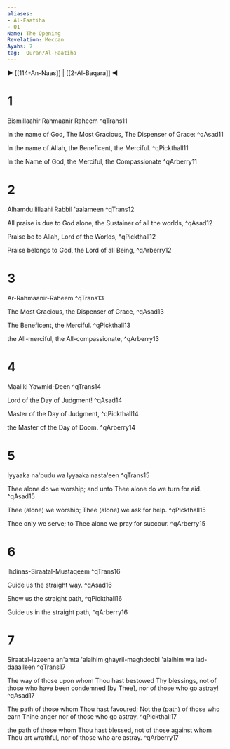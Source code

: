 ```yaml
---
aliases:
- Al-Faatiha
- Q1
Name: The Opening
Revelation: Meccan
Ayahs: 7
tag:  Quran/Al-Faatiha
---
```


▶ [[114-An-Naas]] | [[2-Al-Baqara]] ◀

# 1

Bismillaahir Rahmaanir Raheem ^qTrans11


In the name of God, The Most Gracious, The Dispenser of Grace: ^qAsad11


In the name of Allah, the Beneficent, the Merciful. ^qPickthall11


In the Name of God, the Merciful, the Compassionate ^qArberry11

# 2

Alhamdu lillaahi Rabbil 'aalameen ^qTrans12


All praise is due to God alone, the Sustainer of all the worlds, ^qAsad12


Praise be to Allah, Lord of the Worlds, ^qPickthall12


Praise belongs to God, the Lord of all Being, ^qArberry12

# 3

Ar-Rahmaanir-Raheem ^qTrans13


The Most Gracious, the Dispenser of Grace, ^qAsad13


The Beneficent, the Merciful. ^qPickthall13


the All-merciful, the All-compassionate, ^qArberry13

# 4

Maaliki Yawmid-Deen ^qTrans14


Lord of the Day of Judgment! ^qAsad14


Master of the Day of Judgment, ^qPickthall14


the Master of the Day of Doom. ^qArberry14

# 5

Iyyaaka na'budu wa lyyaaka nasta'een ^qTrans15


Thee alone do we worship; and unto Thee alone do we turn for aid. ^qAsad15


Thee (alone) we worship; Thee (alone) we ask for help. ^qPickthall15


Thee only we serve; to Thee alone we pray for succour. ^qArberry15

# 6

Ihdinas-Siraatal-Mustaqeem ^qTrans16


Guide us the straight way. ^qAsad16


Show us the straight path, ^qPickthall16


Guide us in the straight path, ^qArberry16

# 7

Siraatal-lazeena an'amta 'alaihim ghayril-maghdoobi 'alaihim wa lad-daaalleen ^qTrans17


The way of those upon whom Thou hast bestowed Thy blessings, not of those who have been condemned [by Thee], nor of those who go astray! ^qAsad17


The path of those whom Thou hast favoured; Not the (path) of those who earn Thine anger nor of those who go astray. ^qPickthall17


the path of those whom Thou hast blessed, not of those against whom Thou art wrathful, nor of those who are astray. ^qArberry17

